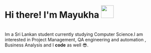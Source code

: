 <h1>Hi there! I'm Mayukha <img src = "https://raw.githubusercontent.com/MartinHeinz/MartinHeinz/master/wave.gif" width= "40px"/></h1><br>
<body> Im a Sri Lankan student currently studying Computer Science.I am interested in Project Management, QA engineering and automation , Business Analysis and I <b>code</b> as well 😎.

<!--
**mayukhasiri/mayukhasiri** is a ✨ _special_ ✨ repository because its `README.md` (this file) appears on your GitHub profile.

Here are some ideas to get you started:

- 🔭 I’m currently working on ...
- 🌱 I’m currently learning ...
- 👯 I’m looking to collaborate on ...
- 🤔 I’m looking for help with ...
- 💬 Ask me about ...
- 📫 How to reach me: ...
- 😄 Pronouns: ...
- ⚡ Fun fact: ...
-->
